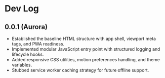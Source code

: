 # Dev Log

## 0.0.1 (Aurora)
- Established the baseline HTML structure with app shell, viewport meta tags, and PWA readiness.
- Implemented modular JavaScript entry point with structured logging and lifecycle hooks.
- Added responsive CSS utilities, motion preferences handling, and theme variables.
- Stubbed service worker caching strategy for future offline support.
